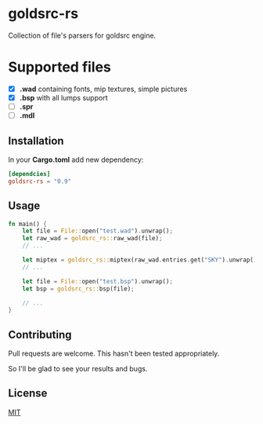 # goldsrc-rs

Collection of file's parsers for goldsrc engine.

# Supported files

- [x] **.wad** containing fonts, mip textures, simple pictures
- [x] **.bsp** with all lumps support
- [ ] **.spr**
- [ ] **.mdl**

## Installation

In your **Cargo.toml** add new dependency:

```toml
[dependcies]
goldsrc-rs = "0.9"
```

## Usage

```rust
fn main() {
    let file = File::open("test.wad").unwrap();
    let raw_wad = goldsrc_rs::raw_wad(file);
    // ...

    let miptex = goldsrc_rs::miptex(raw_wad.entries.get("SKY").unwrap().reader()).unwrap();
    // ...

    let file = File::open("test.bsp").unwrap();
    let bsp = goldsrc_rs::bsp(file);

    // ...
}
```

## Contributing

Pull requests are welcome. This hasn't been tested appropriately.

So I'll be glad to see your results and bugs.

## License

[MIT](https://choosealicense.com/licenses/mit/)
